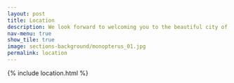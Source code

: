```yaml
---
layout: post
title: Location
description: We look forward to welcoming you to the beautiful city of Munich
nav-menu: true
show_tile: true
image: sections-background/monopterus_01.jpg
permalink: location
---
```


{% include location.html %}